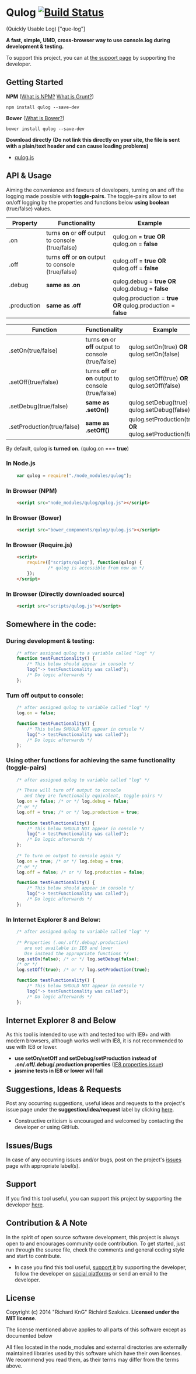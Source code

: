 Qulog [![Build Status](https://travis-ci.org/richard-kng/qulog.svg?branch=master)](https://travis-ci.org/richard-kng/qulog)
=====
(Quickly Usable Log) ["que-log"]

__A fast, simple, UMD, cross-browser way to use console.log during development & testing.__

To support this project, you can at [the support page](http://richard-kng.github.io/support/) by supporting the developer.

Getting Started
---------------

__NPM__ ([What is NPM?](https://docs.nodejitsu.com/articles/getting-started/npm/what-is-npm) [What is Grunt?](http://gruntjs.com/))

    npm install qulog --save-dev

__Bower__ ([What is Bower?](http://bower.io/))

    bower install qulog --save-dev

__Download directly__ __(Do not link this directly on your site, the file is sent with a plain/text header and can cause loading problems)__

- [qulog.js](https://raw.githubusercontent.com/richard-kng/qulog/master/lib/qulog.js)

API & Usage
-----------
Aiming the convenience and favours of developers, turning on and off the logging made possible with __toggle-pairs__. The toggle-pairs allow to set on/off logging by the properties and functions below __using boolean__ (true/false) values.

| Property    | Functionality | Example |
| ----------- | ------------- | ------- |
| .on         | turns __on__ or __off__ output to console (true/false) | qulog.on = __true__ __OR__ qulog.on = __false__ |
| .off        | turns __off__ or __on__ output to console (true/false) | qulog.off = __true__ __OR__ qulog.off = __false__ |
| .debug      | __same as .on__                                        | qulog.debug = __true__ __OR__ qulog.debug = __false__ |
| .production | __same as .off__                                       | qulog.production = __true__ __OR__ qulog.production = __false__ |

| Function    | Functionality | Example |
| ----------- | ------------- | ------- |
| .setOn(true/false)         | turns __on__ or __off__ output to console (true/false) | qulog.setOn(true) __OR__ qulog.setOn(false) |
| .setOff(true/false)        | turns __off__ or __on__ output to console (true/false) | qulog.setOff(true) __OR__ qulog.setOff(false) |
| .setDebug(true/false)      | __same as .setOn()__                                   | qulog.setDebug(true) __OR__ qulog.setDebug(false) |
| .setProduction(true/false) | __same as .setOff()__                                  | qulog.setProduction(true) __OR__ qulog.setProduction(false) |

By default, qulog is __turned on__. (qulog.on === __true__)

### In Node.js
```javascript
    var qulog = require("./node_modules/qulog");
```
### In Browser (NPM)
```html
    <script src="node_modules/qulog/qulog.js"></script>
```
### In Browser (Bower)
```html
    <script src="bower_components/qulog/qulog.js"></script>
```
### In Browser (Require.js)
```html
    <script>
        require(["scripts/qulog"], function(qulog) {
                /* qulog is accessible from now on */
        });
    </script>
```
### In Browser (Directly downloaded source)
```html
    <script src="scripts/qulog.js"></script>
```
Somewhere in the code:
----------------------
### During development & testing:
```javascript
    /* after assigned qulog to a variable called "log" */
    function testFunctionality() {
        /* This below should appear in console */
        log("-> testFunctionality was called");
        /* Do logic afterwards */
    };
```
### Turn off output to console:
```javascript
    /* after assigned qulog to variable called "log" */
    log.on = false; 

    function testFunctionality() {
        /* This below SHOULD NOT appear in console */
        log("-> testFunctionality was called");
        /* Do logic afterwards */
    };
```
### Using other functions for achieving the same functionality (toggle-pairs)
```javascript
    /* after assigned qulog to variable called "log" */

    /* These will turn off output to console
       and they are functionally equivalent, toggle-pairs */
    log.on = false; /* or */ log.debug = false;
    /* or */
    log.off = true; /* or */ log.production = true;
    
    function testFunctionality() {
        /* This below SHOULD NOT appear in console */
        log("-> testFunctionality was called");
        /* Do logic afterwards */
    };
    
    /* To turn on output to console again */
    log.on = true; /* or */ log.debug = true;
    /* or */
    log.off = false; /* or */ log.production = false;

    function testFunctionality() {
        /* This below should appear in console */
        log("-> testFunctionality was called");
        /* Do logic afterwards */
    };
```
### In Internet Explorer 8 and Below:
```javascript
    /* after assigned qulog to variable called "log" */
    
    /* Properties (.on/.off/.debug/.production)
       are not available in IE8 and lower
       Use instead the appropriate functions */
    log.setOn(false); /* or */ log.setDebug(false);
    /* or */
    log.setOff(true); /* or */ log.setProduction(true);

    function testFunctionality() {
        /* This below SHOULD NOT appear in console */
        log("-> testFunctionality was called");
        /* Do logic afterwards */
    };
```

Internet Explorer 8 and Below
-----------------------------
As this tool is intended to use with and tested too with IE9+ and with modern browsers, although works well with IE8, it is not recommended to use with IE8 or lower.

 - __use setOn/setOff and setDebug/setProduction instead of .on/.off/.debug/.production properties__ ([IE8 properties issue](http://stackoverflow.com/questions/21175290/object-defineproperty-alternative-for-ie8))
 - __jasmine tests in IE8 or lower will fail__

Suggestions, Ideas & Requests
-----------------------------
Post any occurring suggestions, useful ideas and requests to the project's issue page under the __suggestion/idea/request__ label by clicking [here](https://github.com/richard-kng/qulog/labels/suggestion/idea/request).

 - Constructive criticism is encouraged and welcomed by contacting the developer or using GitHub.

Issues/Bugs
-----------
In case of any occurring issues and/or bugs, post on the project's [issues](https://github.com/richard-kng/qulog/issues) page with appropriate label(s).

Support
-------
If you find this tool useful, you can support this project by supporting the developer [here](http://richard-kng.github.io/support/).

Contribution & A Note
---------------------
In the spirit of open source software development, this project is always open to and encourages community code contribution. To get started, just run through the source file, check the comments and general coding style and start to contribute.

- In case you find this tool useful, [support it](http://richard-kng.github.io/support/) by supporting the developer, follow the developer on [social platforms](https://gratipay.com/richard_kng/) or send an email to the developer.

License
-------
Copyright (c) 2014 "Richard KnG" Richárd Szakács. __Licensed under the MIT license__.

The license mentioned above applies to all parts of this software except as
documented below

All files located in the node_modules and external directories are
externally maintained libraries used by this software which have their
own licenses. We recommend you read them, as their terms may differ from
the terms above.